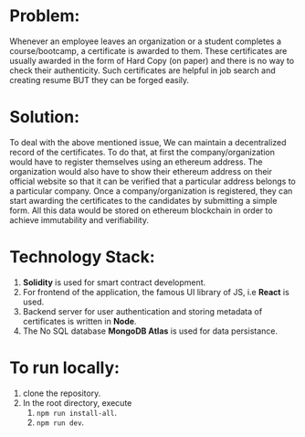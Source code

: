 # Problem:
Whenever an employee leaves an organization or a student completes a course/bootcamp, a certificate is awarded to them. These certificates are usually awarded in the form of Hard Copy (on paper) and there is no way to check their authenticity. Such certificates are helpful in job search and creating resume BUT they can be forged easily.

# Solution:
To deal with the above mentioned issue, We can maintain a decentralized record of the certificates. To do that, at first the company/organization would have to register themselves using an ethereum address. The organization would also have to show their ethereum address on their official website so that it can be verified that a particular address belongs to a particular company. Once a company/organization is registered, they can start awarding the certificates to the candidates by submitting a simple form. All this data would be stored on ethereum blockchain in order to achieve immutability and verifiability.

# Technology Stack:
1. **Solidity** is used for smart contract development.
2. For frontend of the application, the famous UI library of JS, i.e **React** is used.
3. Backend server for user authentication and storing metadata of certificates is written in **Node**.
4. The No SQL database **MongoDB Atlas** is used for data persistance.

# To run locally:
1. clone the repository.
2. In the root directory, execute
   1. ```npm run install-all```.
   2. ```npm run dev```.
